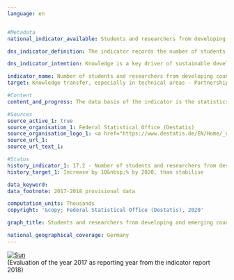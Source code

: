 ```yaml
---                   
language: en                   


#Metadata                   
national_indicator_available: Students and researchers from developing and emerging countries in Germany                   

dns_indicator_definition: The indicator records the number of students and researchers from developing and emerging countries per year or semester. Here, the number of students and researchers from the least developed countries (LDCs) is listed separately.<sub> Text from the Indicator Report 2018</sub>                   

dns_indicator_intention: Knowledge is a key driver of sustainable development not only at national level but also in global terms. The strengthening of the international exchange of knowledge by Germany is an important measure in this context. For this reason, the target of the Federal Government is to increase the total number of students and researchers from developing and emerging countries by 10&nbsp;% from 2015 until 2020 and to stabilise the number at the same level thereafter.<sub> Text from the Indicator Report 2018</sub>                   

indicator_name: Number of students and researchers from developing countries and LDCs per year                   
target: Knowledge transfer, especially in technical areas - Partnerships for the goals                   

#Content                    
content_and_progress: The data basis of the indicator is the statistics of students and the statistics of higher education staff conducted by the Federal Statistical Office. Both are complete surveys based on the administrative data of the institutions of higher education. The indicator includes the students in the winter semester of each year. However, the researchers are covered on the reference date of 1st of December. Researchers in this context are defined as academic personnel at German institutions of higher education in primary and secondary employment (excluding student assistants). Doctoral candidates who are enrolled as students at an institution of higher education and who are also working as member of the academic personnel may be counted twice by the indicator.<br><br>The total number of all students and researchers from developing and emerging countries at German institutions of higher education was 247,433 in 2017. With 92.9&nbsp;%, students by far accounted for the largest share of the indicator value.<br><br>In the winter semester of 2017/18, 229,881 students from developing and emerging countries were enrolled in German institutions of higher education. This corresponds to 8.1&nbsp;% of all enrollees. The number of students from developing and emerging countries has increased steadily since 2005 (126,672 students) – the only decline recorded was during the year of 2007. The increase in the winter semester of 2017/18 was around 7.0&nbsp;% compared to the previous year (214,813 students in the winter semester of 2016/17). In the winter semester of 2017/18, a total of 10,574 students came from LDCs, 4.5&nbsp;% more than in the previous year.<br><br>Of the 229,881 students from developing and emerging countries who were enrolled at German institutions of higher education in the winter semester of 2017/18, 39,338 came from Turkey, 39,541 from China and 17,570 of the students came from India. In total, 43.2&nbsp;% of these were female students. Whereas the European developing and emerging countries sent roughly equal numbers of women and men to study in Germany (53.5&nbsp;%), a third of the students from Oceania were women (33.3&nbsp;%). The proportion of women among students from LDCs was one quarter (25.5&nbsp;%).<br><br>In 2017, 17,552 researchers from developing and emerging countries were part of the academic personnel at German institutions of higher education. They accounted for 4.4&nbsp;% of all academic staff at German institutions of higher education. Compared to the previous year, their numbers increased by 10.6&nbsp;%, and more than doubled since 2005. A total of 649 researchers came from LDCs in 2017 (0.2&nbsp;% of all academic personnel). This compares with a figure of 558 researchers in the previous year. This was an increase of 16.3&nbsp;%.<br><br>Overall, the number of students and researchers from developing and emerging countries has been continuously increasing since 2007. If this development continues as it has to date, the target for 2020 could be achieved.<sub> Text from the Indicator Report 2018</sub>                   

#Sources
source_active_1: true                           
source_organisation_1: Federal Statistical Office (Destatis)                           
source_organisation_logo_1: <a href="https://www.destatis.de/EN/Home/_node.html"><img src="https://g205sdgs.github.io/sdg-indicators/public/LogosEn/destatis.png" alt="Logo Federal Statistical Office (Destatis)" title="Click here to visit the homepage of the organization" /></a>                           
source_url_1:                            
source_url_text_1:                            

#Status                   
history_indicator_1: 17.2 - Number of students and researchers from developing countries and LDCs per year                   
history_target_1: Increase by 10&nbsp;% by 2020, than stabilise

data_keyword:                    
data_footnote: 2017-2018 provisional data                   

computation_units: Thousands                   
copyright: '&copy; Federal Statistical Office (Destatis), 2020'                   

graph_title: Students and researchers from developing and emerging countries in Germany                   

national_geographical_coverage: Germany                   
---
```

<div>                           
  <div class="my-header">                           
    <a href="https://sustainabledevelopment-deutschland.github.io/en/status/"><img src="https://g205sdgs.github.io/sdg-indicators/public/Wettersymbole/Sonne.png" title="If the trend continues, the target value will be met or the difference between the target value and the current value will be less than 5&nbsp;%" alt="Sun" />                           
    </a>                           
  </div>
  <div class="my-header-note">
    <span>(Evaluation of the year 2017 as reporting year from the indicator report 2018)</span>
  </div>                           
</div>